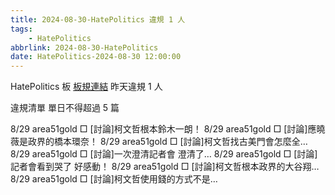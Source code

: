 ```yaml
---
title: 2024-08-30-HatePolitics 違規 1 人
tags:
    - HatePolitics
abbrlink: 2024-08-30-HatePolitics
date: HatePolitics-2024-08-30 12:00:00
---
```

HatePolitics 板 [板規連結](https://www.ptt.cc/bbs/HatePolitics/M.1617115262.A.D60.html)
昨天違規 1 人
<!-- more -->

違規清單
單日不得超過 5 篇

8/29 area51gold □ [討論]柯文哲根本鈴木一朗！
8/29 area51gold □ [討論]應曉薇是政界的橋本環奈！
8/29 area51gold □ [討論]柯文哲找古美門會怎麼全…
8/29 area51gold □ [討論]一次澄清記者會 澄清了…
8/29 area51gold □ [討論]記者會看到哭了 好感動！
8/29 area51gold □ [討論]柯文哲根本政界的大谷翔…
8/29 area51gold □ [討論]柯文哲使用錢的方式不是…